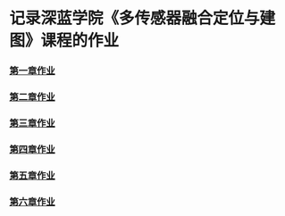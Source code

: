 # 记录深蓝学院《多传感器融合定位与建图》课程的作业

### [第一章作业](./doc/Lecture1_Homework/README.md)

### [第二章作业](./doc/Lecture2_Homework/README.md)

### [第三章作业](./doc/Lecture3_Homework/README.md)

### [第四章作业](./doc/Lecture4_Homework/README.md)

### [第五章作业](./doc/Lecture5_Homework/README.md)

### [第六章作业](./doc/Lecture6_Homework/README.md)
